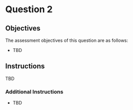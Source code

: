 # Question 2

## Objectives
The assessment objectives of this question are as follows:
- TBD

## Instructions
TBD

### Additional Instructions
- TBD
